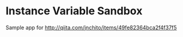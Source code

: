 Instance Variable Sandbox
================

Sample app for http://qiita.com/jnchito/items/49fe82364bca2f4f37f5
